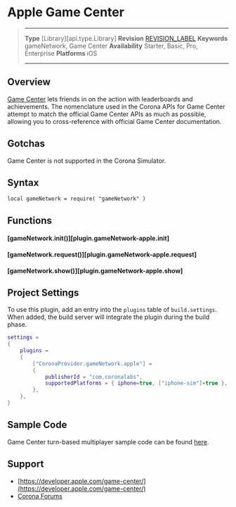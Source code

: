 
# Apple Game Center

> --------------------- ------------------------------------------------------------------------------------------
> __Type__              [Library][api.type.Library]
> __Revision__          [REVISION_LABEL](REVISION_URL)
> __Keywords__          gameNetwork, Game Center
> __Availability__      Starter, Basic, Pro, Enterprise
> __Platforms__			iOS
> --------------------- ------------------------------------------------------------------------------------------

## Overview

[Game Center](https://developer.apple.com/game-center/) lets friends in on the action with leaderboards and achievements. The nomenclature used in the Corona APIs for Game Center attempt to match the official Game Center APIs as much as possible, allowing you to <nobr>cross-reference</nobr> with official Game Center documentation.

## Gotchas

Game Center is not supported in the Corona Simulator.

## Syntax

	local gameNetwork = require( "gameNetwork" )

## Functions

#### [gameNetwork.init()][plugin.gameNetwork-apple.init]

#### [gameNetwork.request()][plugin.gameNetwork-apple.request]

#### [gameNetwork.show()][plugin.gameNetwork-apple.show]

## Project Settings

To use this plugin, add an entry into the `plugins` table of `build.settings`. When added, the build server will integrate the plugin during the build phase.

``````lua
settings =
{
	plugins =
	{
		["CoronaProvider.gameNetwork.apple"] =
		{
			publisherId = "com.coronalabs",
			supportedPlatforms = { iphone=true, ["iphone-sim"]=true },
		},
	},
}
``````

## Sample Code

Game Center turn-based multiplayer sample code can be found [here](https://github.com/coronalabs/gameNetwork-iOS-turnbased-multiplayer).

## Support

* [https://developer.apple.com/game-center/](https://developer.apple.com/game-center/)
* [Corona Forums](http://forums.coronalabs.com/forum/621-game-networking/)
